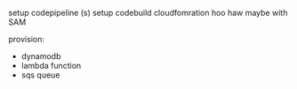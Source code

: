 setup codepipeline (s)
setup codebuild
cloudfomration hoo haw
maybe with SAM


provision:
- dynamodb
- lambda function
- sqs queue



